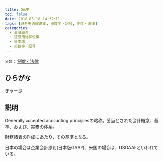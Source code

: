 ```yaml
---
title: GAAP
toc: false
date: 2018-05-18 14:32:11
tags: [证券用语解说集, 英数字・記号, 制度・法律]
categories:
  - 金融服务
  - 证券用语解说集
  - 日本語
  - 英数字・記号
---
```


`分類：` [制度・法律](/tags/制度・法律/)

## ひらがな

ぎゃーぷ

## 説明

Generally accepted accounting principlesの略称。妥当とされた会計概念、基準、および、実務の体系。

財務諸表の作成にあたり、その基準となる。

日本の場合は企業会計原則(日本版GAAP)、米国の場合は、USGAAPといわれている。
